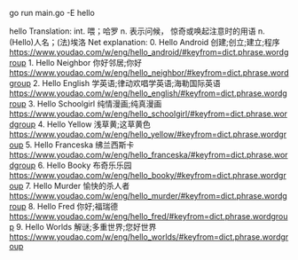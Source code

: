go run main.go -E hello

hello
Translation:
	 int. 喂；哈罗
	 n. 表示问候， 惊奇或唤起注意时的用语
	 n. (Hello)人名；(法)埃洛
Net explanation:
	 0. Hello Android	创建;创立;建立;程序
	 https://www.youdao.com/w/eng/hello_android/#keyfrom=dict.phrase.wordgroup
	 1. Hello Neighbor	你好邻居;你好
	 https://www.youdao.com/w/eng/hello_neighbor/#keyfrom=dict.phrase.wordgroup
	 2. Hello English	学英语;律动欢唱学英语;海勒国际英语
	 https://www.youdao.com/w/eng/hello_english/#keyfrom=dict.phrase.wordgroup
	 3. Hello Schoolgirl	纯情漫画;纯真漫画
	 https://www.youdao.com/w/eng/hello_schoolgirl/#keyfrom=dict.phrase.wordgroup
	 4. Hello Yellow	浅草黄;这草黄色
	 https://www.youdao.com/w/eng/hello_yellow/#keyfrom=dict.phrase.wordgroup
	 5. Hello Franceska	绋兰西斯卡
	 https://www.youdao.com/w/eng/hello_franceska/#keyfrom=dict.phrase.wordgroup
	 6. Hello Booky	布奇乐乐园
	 https://www.youdao.com/w/eng/hello_booky/#keyfrom=dict.phrase.wordgroup
	 7. Hello Murder	愉快的杀人者
	 https://www.youdao.com/w/eng/hello_murder/#keyfrom=dict.phrase.wordgroup
	 8. Hello Fred	你好;福瑞德
	 https://www.youdao.com/w/eng/hello_fred/#keyfrom=dict.phrase.wordgroup
	 9. Hello Worlds	解谜;多重世界;您好世界
	 https://www.youdao.com/w/eng/hello_worlds/#keyfrom=dict.phrase.wordgroup

          

